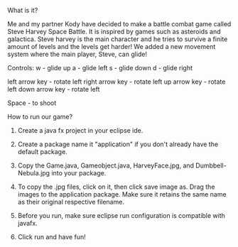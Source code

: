 What is it?

Me and my partner Kody have decided to make a battle combat game called Steve Harvey Space Battle. It is inspired by games such as asteroids and galactica. Steve harvey is the main character and he tries to survive a finite amount of levels and the levels get harder! We added a new movement system where the main player, Steve, can glide!

Controls:
w - glide up
a - glide left
s - glide  down
d - glide right

left arrow key - rotate left
right arrow key - rotate left
up arrow key - rotate left
down arrow key - rotate left

Space - to shoot


How to run our game?

1. Create a java fx project in your eclipse ide.

2. Create a package name it "application" if you don't already have the default package.

3. Copy the Game.java, Gameobject.java, HarveyFace.jpg, and Dumbbell-Nebula.jpg into your package. 

4. To copy the .jpg files, click on it, then click save image as. Drag the images to the application package. Make sure it retains the same name as their original respective filename.

5. Before you run, make sure eclipse run configuration is compatible with javafx.

6. Click run and have fun!



